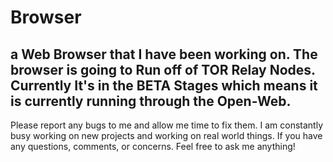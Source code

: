 # Browser
a Web Browser that I have been working on. The browser is going to Run off of TOR Relay Nodes. Currently It's in the BETA Stages which means it is currently running through the Open-Web.
-----------------------------------------------------------------------------------------------------------------------------------------
Please report any bugs to me and allow me time to fix them. I am constantly busy working on new projects and working on real world things. If you have any questions, comments, or concerns. Feel free to ask me anything!
